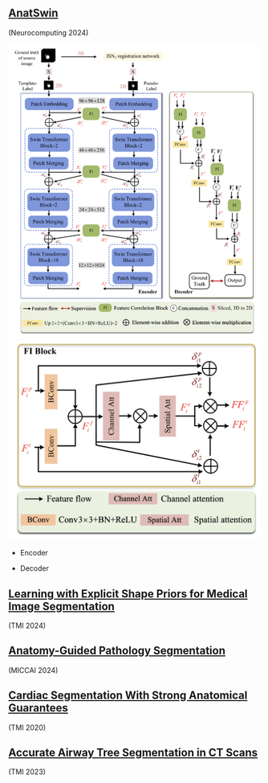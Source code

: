 ## [AnatSwin](https://www.sciencedirect.com/science/article/pii/S0925231224001504)

(Neurocomputing 2024)

![anatswin_arch](../asset/anatswin_arch.png)
![fi_block](../asset/fi_block.png)

- Encoder


- Decoder


## [Learning with Explicit Shape Priors for Medical  Image Segmentation](https://arxiv.org/pdf/2303.17967)

(TMI 2024)





## [Anatomy-Guided Pathology Segmentation](https://arxiv.org/pdf/2407.05844)

(MICCAI 2024)



## [Cardiac Segmentation With Strong  Anatomical Guarantees](https://arxiv.org/pdf/2006.08825)

(TMI 2020)



## [Accurate Airway Tree Segmentation in CT Scans](https://arxiv.org/pdf/2306.09116)

(TMI 2023)



